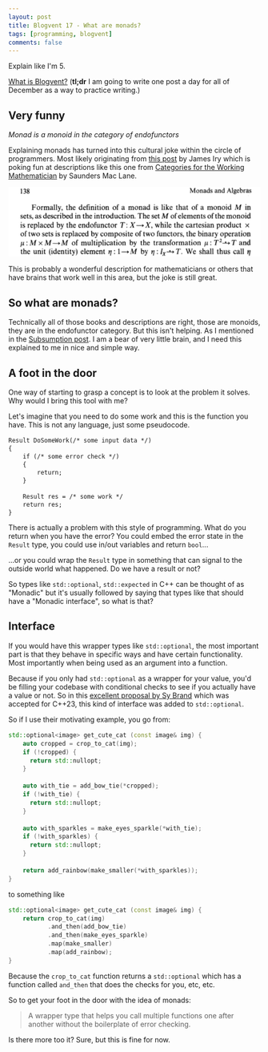 ```yaml
---
layout: post
title: Blogvent 17 - What are monads?
tags: [programming, blogvent]
comments: false
---
```


Explain like I'm 5.

[What is Blogvent?](/2022-11-27-blogvent-calendar/) (**tl;dr** I am going to write one post a day for all of December as a way to practice writing.)

## Very funny

*Monad is a monoid in the category of endofunctors*

Explaining monads has turned into this cultural joke within the circle of programmers. Most likely originating from [this post](http://james-iry.blogspot.com/2009/05/brief-incomplete-and-mostly-wrong.html) by James Iry which is poking fun at descriptions like this one from [Categories for the Working Mathematician](https://en.wikipedia.org/wiki/Categories_for_the_Working_Mathematician) by Saunders Mac Lane.

![monad1](/img/monad1.png "formally the definition of a monad is lik that of a monoid M in sets, as described in the introduction. The set M of elements of the monoid is replaced by the endofunctor, etc, etc")

This is probably a wonderful description for mathematicians or others that have brains that work well in this area, but the joke is still great.

## So what are monads?

Technically all of those books and descriptions are right, those are monoids, they are in the endofunctor category. But this isn't helping. As I mentioned in the [Subsumption post](/2022-12-09-what-is-subsumption/). I am a bear of very little brain, and I need this explained to me in nice and simple way.

## A foot in the door

One way of starting to grasp a concept is to look at the problem it solves. Why would I bring this tool with me?

Let's imagine that you need to do some work and this is the function you have. This is not any language, just some pseudocode.

```
Result DoSomeWork(/* some input data */)
{
    if (/* some error check */)
    {
        return;
    }

    Result res = /* some work */
    return res;
}
```

There is actually a problem with this style of programming. What do you return when you have the error? You could embed the error state in the `Result` type, you could use in/out variables and return `bool`...

...or you could wrap the `Result` type in something that can signal to the outside world what happened. Do we have a result or not?

So types like `std::optional`, `std::expected` in C++ can be thought of as "Monadic" but it's usually followed by saying that types like that should have a "Monadic interface", so what is that?

## Interface

If you would have this wrapper types like `std::optional`, the most important part is that they behave in specific ways and have certain functionality. Most importantly when being used as an argument into a function.

Because if you only had `std::optional` as a wrapper for your value, you'd be filling your codebase with conditional checks to see if you actually have a value or not. So in this [excellent proposal by Sy Brand](https://www.open-std.org/jtc1/sc22/wg21/docs/papers/2021/p0798r6.html) which was accepted for C++23, this kind of interface was added to `std::optional`.

So if I use their motivating example, you go from:

```cpp
std::optional<image> get_cute_cat (const image& img) {
    auto cropped = crop_to_cat(img);
    if (!cropped) {
      return std::nullopt;
    }

    auto with_tie = add_bow_tie(*cropped);
    if (!with_tie) {
      return std::nullopt;
    }

    auto with_sparkles = make_eyes_sparkle(*with_tie);
    if (!with_sparkles) {
      return std::nullopt;
    }

    return add_rainbow(make_smaller(*with_sparkles));
}
```

to something like

```cpp
std::optional<image> get_cute_cat (const image& img) {
    return crop_to_cat(img)
           .and_then(add_bow_tie)
           .and_then(make_eyes_sparkle)
           .map(make_smaller)
           .map(add_rainbow);
}
```

Because the `crop_to_cat` function returns a `std::optional` which has a function called `and_then` that does the checks for you, etc, etc.

So to get your foot in the door with the idea of monads:

> A wrapper type that helps you call multiple functions one after another without the boilerplate of error checking.

Is there more too it? Sure, but this is fine for now.